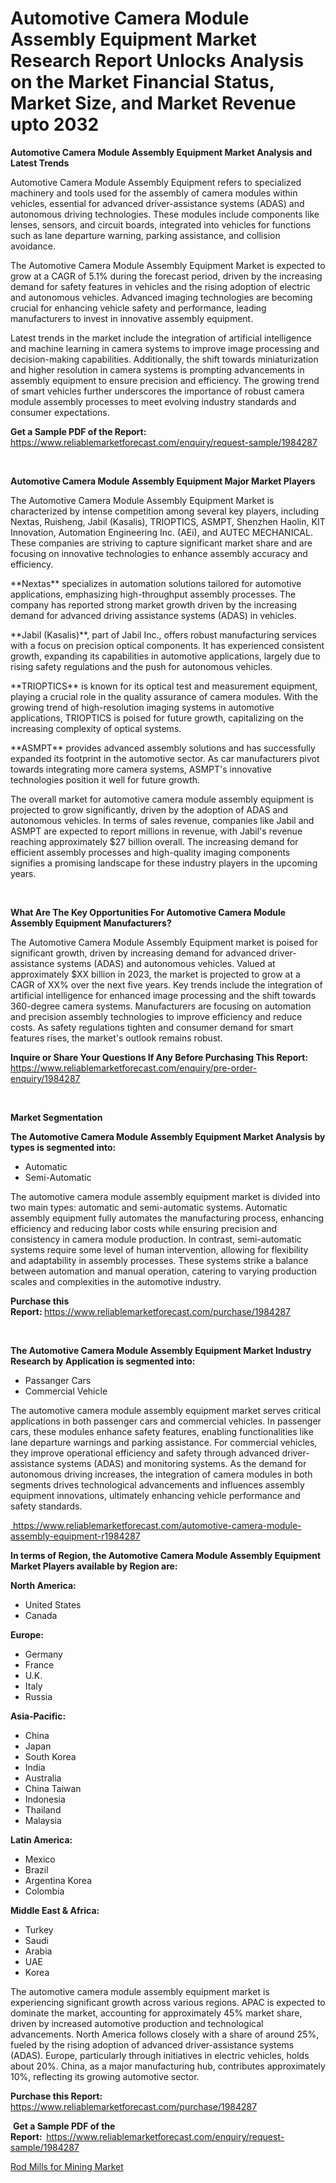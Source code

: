 <p><h1>Automotive Camera Module Assembly Equipment Market Research Report Unlocks Analysis on the Market Financial Status, Market Size, and Market Revenue upto 2032</h1></p><p><strong>Automotive Camera Module Assembly Equipment Market Analysis and Latest Trends</strong></p>
<p><p>Automotive Camera Module Assembly Equipment refers to specialized machinery and tools used for the assembly of camera modules within vehicles, essential for advanced driver-assistance systems (ADAS) and autonomous driving technologies. These modules include components like lenses, sensors, and circuit boards, integrated into vehicles for functions such as lane departure warning, parking assistance, and collision avoidance.</p><p>The Automotive Camera Module Assembly Equipment Market is expected to grow at a CAGR of 5.1% during the forecast period, driven by the increasing demand for safety features in vehicles and the rising adoption of electric and autonomous vehicles. Advanced imaging technologies are becoming crucial for enhancing vehicle safety and performance, leading manufacturers to invest in innovative assembly equipment. </p><p>Latest trends in the market include the integration of artificial intelligence and machine learning in camera systems to improve image processing and decision-making capabilities. Additionally, the shift towards miniaturization and higher resolution in camera systems is prompting advancements in assembly equipment to ensure precision and efficiency. The growing trend of smart vehicles further underscores the importance of robust camera module assembly processes to meet evolving industry standards and consumer expectations.</p></p>
<p><strong>Get a Sample PDF of the Report:&nbsp;</strong> <a href="https://www.reliablemarketforecast.com/enquiry/request-sample/1984287?utm_campaign=1875&utm_medium=2&utm_source=Github&utm_content=ia&utm_term=02032025&utm_id=automotive-camera-module-assembly-equipment">https://www.reliablemarketforecast.com/enquiry/request-sample/1984287</a></p>
<p>&nbsp;</p>
<p><strong>Automotive Camera Module Assembly Equipment Major Market Players</strong></p>
<p><p>The Automotive Camera Module Assembly Equipment Market is characterized by intense competition among several key players, including Nextas, Ruisheng, Jabil (Kasalis), TRIOPTICS, ASMPT, Shenzhen Haolin, KIT Innovation, Automation Engineering Inc. (AEi), and AUTEC MECHANICAL. These companies are striving to capture significant market share and are focusing on innovative technologies to enhance assembly accuracy and efficiency.</p><p>**Nextas** specializes in automation solutions tailored for automotive applications, emphasizing high-throughput assembly processes. The company has reported strong market growth driven by the increasing demand for advanced driving assistance systems (ADAS) in vehicles.</p><p>**Jabil (Kasalis)**, part of Jabil Inc., offers robust manufacturing services with a focus on precision optical components. It has experienced consistent growth, expanding its capabilities in automotive applications, largely due to rising safety regulations and the push for autonomous vehicles.</p><p>**TRIOPTICS** is known for its optical test and measurement equipment, playing a crucial role in the quality assurance of camera modules. With the growing trend of high-resolution imaging systems in automotive applications, TRIOPTICS is poised for future growth, capitalizing on the increasing complexity of optical systems.</p><p>**ASMPT** provides advanced assembly solutions and has successfully expanded its footprint in the automotive sector. As car manufacturers pivot towards integrating more camera systems, ASMPT's innovative technologies position it well for future growth.</p><p>The overall market for automotive camera module assembly equipment is projected to grow significantly, driven by the adoption of ADAS and autonomous vehicles. In terms of sales revenue, companies like Jabil and ASMPT are expected to report millions in revenue, with Jabil's revenue reaching approximately $27 billion overall. The increasing demand for efficient assembly processes and high-quality imaging components signifies a promising landscape for these industry players in the upcoming years.</p></p>
<p>&nbsp;</p>
<p><strong>What Are The Key Opportunities For Automotive Camera Module Assembly Equipment Manufacturers?</strong></p>
<p><p>The Automotive Camera Module Assembly Equipment market is poised for significant growth, driven by increasing demand for advanced driver-assistance systems (ADAS) and autonomous vehicles. Valued at approximately $XX billion in 2023, the market is projected to grow at a CAGR of XX% over the next five years. Key trends include the integration of artificial intelligence for enhanced image processing and the shift towards 360-degree camera systems. Manufacturers are focusing on automation and precision assembly technologies to improve efficiency and reduce costs. As safety regulations tighten and consumer demand for smart features rises, the market's outlook remains robust.</p></p>
<p><strong>Inquire or Share Your Questions If Any Before Purchasing This Report:</strong> <a href="https://www.reliablemarketforecast.com/enquiry/pre-order-enquiry/1984287?utm_campaign=1875&utm_medium=2&utm_source=Github&utm_content=ia&utm_term=02032025&utm_id=automotive-camera-module-assembly-equipment">https://www.reliablemarketforecast.com/enquiry/pre-order-enquiry/1984287</a></p>
<p>&nbsp;</p>
<p><strong>Market Segmentation</strong></p>
<p><strong>The Automotive Camera Module Assembly Equipment Market Analysis by types is segmented into:</strong></p>
<p><ul><li>Automatic</li><li>Semi-Automatic</li></ul></p>
<p><p>The automotive camera module assembly equipment market is divided into two main types: automatic and semi-automatic systems. Automatic assembly equipment fully automates the manufacturing process, enhancing efficiency and reducing labor costs while ensuring precision and consistency in camera module production. In contrast, semi-automatic systems require some level of human intervention, allowing for flexibility and adaptability in assembly processes. These systems strike a balance between automation and manual operation, catering to varying production scales and complexities in the automotive industry.</p></p>
<p><strong>Purchase this Report:&nbsp;</strong><a href="https://www.reliablemarketforecast.com/purchase/1984287?utm_campaign=1875&utm_medium=2&utm_source=Github&utm_content=ia&utm_term=02032025&utm_id=automotive-camera-module-assembly-equipment">https://www.reliablemarketforecast.com/purchase/1984287</a></p>
<p>&nbsp;</p>
<p><strong>The Automotive Camera Module Assembly Equipment Market Industry Research by Application is segmented into:</strong></p>
<p><ul><li>Passanger Cars</li><li>Commercial Vehicle</li></ul></p>
<p><p>The automotive camera module assembly equipment market serves critical applications in both passenger cars and commercial vehicles. In passenger cars, these modules enhance safety features, enabling functionalities like lane departure warnings and parking assistance. For commercial vehicles, they improve operational efficiency and safety through advanced driver-assistance systems (ADAS) and monitoring systems. As the demand for autonomous driving increases, the integration of camera modules in both segments drives technological advancements and influences assembly equipment innovations, ultimately enhancing vehicle performance and safety standards.</p></p>
<p><a href="https://www.reliablemarketforecast.com/automotive-camera-module-assembly-equipment-r1984287?utm_campaign=1875&utm_medium=2&utm_source=Github&utm_content=ia&utm_term=02032025&utm_id=automotive-camera-module-assembly-equipment">&nbsp;https://www.reliablemarketforecast.com/automotive-camera-module-assembly-equipment-r1984287</a></p>
<p><strong>In terms of Region, the Automotive Camera Module Assembly Equipment Market Players available by Region are:</strong></p>
<p>
    <p> <strong> North America: </strong>
        <ul>
            <li>United States</li>
            <li>Canada</li>
        </ul>
        </p> 
    <p> <strong> Europe: </strong>
        <ul>
            <li>Germany</li>
            <li>France</li>
            <li>U.K.</li>
            <li>Italy</li>
            <li>Russia</li>
        </ul>
        </p> 
    <p> <strong> Asia-Pacific: </strong>
        <ul>
            <li>China</li>
            <li>Japan</li>
            <li>South Korea</li>
            <li>India</li>
            <li>Australia</li>
            <li>China Taiwan</li>
            <li>Indonesia</li>
            <li>Thailand</li>
            <li>Malaysia</li>
        </ul>
        </p> 
    <p> <strong> Latin America: </strong>
        <ul>
            <li>Mexico</li>
            <li>Brazil</li>
            <li>Argentina Korea</li>
            <li>Colombia</li>
        </ul>
        </p> 
    <p> <strong> Middle East & Africa: </strong>
        <ul>
            <li>Turkey</li>
            <li>Saudi</li>
            <li>Arabia</li>
            <li>UAE</li>
            <li>Korea</li>
        </ul>
    </p>
    </p>
<p><p>The automotive camera module assembly equipment market is experiencing significant growth across various regions. APAC is expected to dominate the market, accounting for approximately 45% market share, driven by increased automotive production and technological advancements. North America follows closely with a share of around 25%, fueled by the rising adoption of advanced driver-assistance systems (ADAS). Europe, particularly through initiatives in electric vehicles, holds about 20%. China, as a major manufacturing hub, contributes approximately 10%, reflecting its growing automotive sector.</p></p>
<p><strong>Purchase this Report: </strong><a href="https://www.reliablemarketforecast.com/purchase/1984287?utm_campaign=1875&utm_medium=2&utm_source=Github&utm_content=ia&utm_term=02032025&utm_id=automotive-camera-module-assembly-equipment">https://www.reliablemarketforecast.com/purchase/1984287</a></p>
<p>&nbsp;<strong>Get a Sample PDF of the Report:&nbsp;&nbsp;</strong><a href="https://www.reliablemarketforecast.com/enquiry/request-sample/1984287?utm_campaign=1875&utm_medium=2&utm_source=Github&utm_content=ia&utm_term=02032025&utm_id=automotive-camera-module-assembly-equipment">https://www.reliablemarketforecast.com/enquiry/request-sample/1984287</a></p>
<p><strong></strong></p>
<p><p><a href="https://github.com/Chiragrp22/Market-Research-Report-List-7/blob/main/rod-mills-for-mining-market.md?utm_campaign=1875&utm_medium=2&utm_source=Github&utm_content=ia&utm_term=02032025&utm_id=automotive-camera-module-assembly-equipment">Rod Mills for Mining Market</a></p></p>